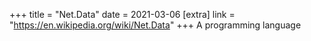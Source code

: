 +++
title = "Net.Data"
date = 2021-03-06
[extra]
link = "https://en.wikipedia.org/wiki/Net.Data"
+++
A programming language

